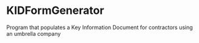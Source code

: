 # KIDFormGenerator
Program that populates a Key Information Document for contractors using an umbrella company
